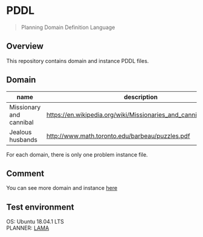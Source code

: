 # PDDL
> Planning Domain Definition Language
## Overview
This repository contains domain and instance PDDL files.

## Domain
|name|description|
|------|---|
|Missionary and cannibal|https://en.wikipedia.org/wiki/Missionaries_and_cannibals_problem|
|Jealous husbands|http://www.math.toronto.edu/barbeau/puzzles.pdf|

For each domain, there is only one problem instance file.

## Comment
You can see more domain and instance [here](https://github.com/potassco/pddl-instances)

## Test environment
OS: Ubuntu 18.04.1 LTS</br>
PLANNER: [LAMA](https://github.com/rock-planning/planning-lama)


